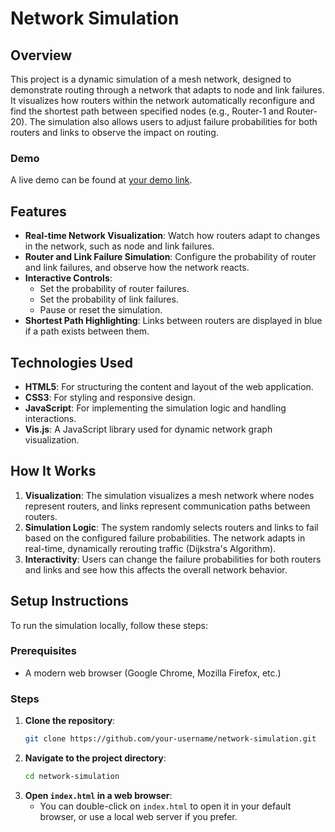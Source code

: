 # Network Simulation

## Overview

This project is a dynamic simulation of a mesh network, designed to demonstrate routing through a network that adapts to node and link failures. It visualizes how routers within the network automatically reconfigure and find the shortest path between specified nodes (e.g., Router-1 and Router-20). The simulation also allows users to adjust failure probabilities for both routers and links to observe the impact on routing.

### Demo

A live demo can be found at [your demo link](https://your-website.com).

## Features
- **Real-time Network Visualization**: Watch how routers adapt to changes in the network, such as node and link failures.
- **Router and Link Failure Simulation**: Configure the probability of router and link failures, and observe how the network reacts.
- **Interactive Controls**: 
  - Set the probability of router failures.
  - Set the probability of link failures.
  - Pause or reset the simulation.
- **Shortest Path Highlighting**: Links between routers are displayed in blue if a path exists between them.
  
## Technologies Used
- **HTML5**: For structuring the content and layout of the web application.
- **CSS3**: For styling and responsive design.
- **JavaScript**: For implementing the simulation logic and handling interactions.
- **Vis.js**: A JavaScript library used for dynamic network graph visualization.

## How It Works

1. **Visualization**: The simulation visualizes a mesh network where nodes represent routers, and links represent communication paths between routers.
2. **Simulation Logic**: The system randomly selects routers and links to fail based on the configured failure probabilities. The network adapts in real-time, dynamically rerouting traffic (Dijkstra's Algorithm).
3. **Interactivity**: Users can change the failure probabilities for both routers and links and see how this affects the overall network behavior.

## Setup Instructions

To run the simulation locally, follow these steps:

### Prerequisites
- A modern web browser (Google Chrome, Mozilla Firefox, etc.)

### Steps
1. **Clone the repository**:
    ```bash
    git clone https://github.com/your-username/network-simulation.git
    ```
2. **Navigate to the project directory**:
    ```bash
    cd network-simulation
    ```
3. **Open `index.html` in a web browser**:
    - You can double-click on `index.html` to open it in your default browser, or use a local web server if you prefer.
